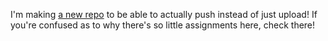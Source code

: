 I'm making [a new repo](https://github.com/C-Cabiya/Skillstorm_Reboot/tree/master/Week_2) to be able to actually push instead of just upload! If you're confused as to why there's so little assignments here, check there!
